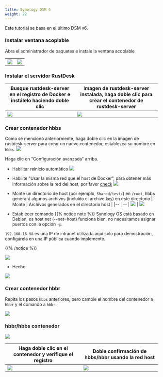 ```yaml
---
title: Synology DSM 6
weight: 22
---
```


Este tutorial se basa en el último DSM v6.

### Instalar ventana acoplable

Abra el administrador de paquetes e instale la ventana acoplable

|             |                                                   |
| --------------- | -------------------------------------------------------- |
![](images/package-manager.png) | ![](images/docker.png)


### Instalar el servidor RustDesk

| Busque rustdesk-server en el registro de Docker e instálelo haciendo doble clic | Imagen de rustdesk-server instalada, haga doble clic para crear el contenedor de rustdesk-server |
| --------------- | -------------------------------------------------------- |
![](images/pull-rustdesk-server.png) | ![](images/rustdesk-server-installed.png)


### Crear contenedor hbbs

Como se mencionó anteriormente, haga doble clic en la imagen de rustdesk-server para crear un nuevo contenedor, establezca su nombre en `hbbs`.
![](images/hbbs.png) 

Haga clic en "Configuración avanzada" arriba.

- Habilitar reinicio automático
![](images/auto-restart.png) 

- Habilite "Usar la misma red que el host de Docker", para obtener más información sobre la red del host, por favor [check](/docs/en/self-host/install/#net-host)
![](images/host-net.png) 

- Monte un directorio de host (por ejemplo, `Shared/test/`) en `/root`, hbbs generará algunos archivos (incluido el archivo `key`) en este directorio
| Monte | Archivos generados en el directorio host |
|-- | -- |
![](images/mount.png?width=500px) | ![](images/mounted-dir.png?width=300px) 

- Establecer comando
{{% notice note %}}
Synology OS está basado en Debian, os host net (--net=host) funciona bien, no necesitamos asignar puertos con la opción `-p`.

`192.168.16.98` es una IP de intranet utilizada aquí solo para demostración, configúrela en una IP pública cuando implemente.

{{% /notice %}}

![](images/hbbs-cmd.png?v2) 

- Hecho
  
![](images/hbbs-config.png) 

### Crear contenedor hbbr

Repita los pasos `hbbs` anteriores, pero cambie el nombre del contenedor a `hbbr` y el comando a `hbbr`.

![](images/hbbr-config.png) 

### hbbr/hbbs contenedor

![](images/containers.png?width=500px)


| Haga doble clic en el contenedor y verifique el registro | Doble confirmación de hbbs/hbbr usando la red host |
|-- | -- |
![](images/log.png?width=500px) | ![](images/network-types.png?width=500px)

